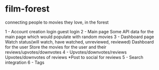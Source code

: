 # film-forest
connecting people to movies they love, in the forest

1 - Account creation
  login
  guest login
2 - Main page
  Some API data for the main page which would populate with random movies
3 - Dashboard page
  Watch status(will watch, have watched, unreviewed, reviewed)
  Dashboard for the user
  Store the movies for the user and their reviews/upvotes/downvotes
4 - Upvotes/downvotes/reviews
  Upvotes/downvotes of reviews
 *Post to social for reviews
5 - Search integration
6 - Tags
